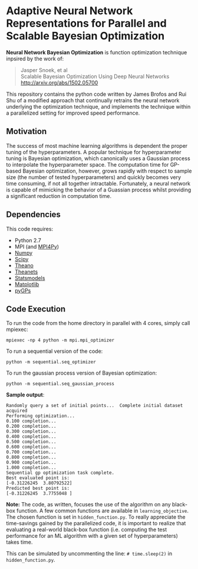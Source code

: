 # Adaptive Neural Network Representations for Parallel and Scalable Bayesian Optimization

**Neural Network Bayesian Optimization** is function optimization technique inpsired by the work of:
> Jasper Snoek, et al <br>
> Scalable Bayesian Optimization Using Deep Neural Networks <br>
> http://arxiv.org/abs/1502.05700

This repository contains the python code written by James Brofos and Rui Shu of a modified approach that continually retrains the neural network underlying the optimization technique, and implements the technique within a parallelized setting for improved speed performance. 

Motivation
----------
The success of most machine learning algorithms is dependent the proper tuning of the hyperparameters. A popular technique for hyperparameter tuning is Bayesian optimization, which canonically uses a Gaussian process to interpolate the hyperparameter space. The computation time for GP-based Bayesian optimization, however, grows rapidly with respect to sample size (the number of tested hyperparameters) and quickly becomes very time consuming, if not all together intractable. Fortunately, a neural network is capable of mimicking the behavior of a Guassian process whilst providing a significant reduction in computation time. 

Dependencies
------------
This code requires:

* Python 2.7
* MPI (and [MPI4Py](http://mpi4py.scipy.org/))
* [Numpy](http://www.numpy.org/) 
* [Scipy](http://www.scipy.org/)
* [Theano](http://deeplearning.net/software/theano/)
* [Theanets](http://theanets.readthedocs.org/en/stable/)
* [Statsmodels](http://statsmodels.sourceforge.net/devel/)
* [Matplotlib](http://matplotlib.org/)
* [pyGPs](http://www-ai.cs.uni-dortmund.de/weblab/static/api_docs/pyGPs/)

Code Execution
--------------
To run the code from the home directory in parallel with 4 cores, simply call mpiexec:
```       
mpiexec -np 4 python -m mpi.mpi_optimizer
```

To run a sequential version of the code:
```       
python -m sequential.seq_optimizer
```

To run the gaussian process version of Bayesian optimization:
```
python -m sequential.seq_gaussian_process
```

**Sample output**:
```
Randomly query a set of initial points...  Complete initial dataset acquired
Performing optimization... 
0.100 completion...
0.200 completion...
0.300 completion...
0.400 completion...
0.500 completion...
0.600 completion...
0.700 completion...
0.800 completion...
0.900 completion...
1.000 completion...
Sequential gp optimization task complete.
Best evaluated point is:
[-0.31226245  3.80792522]
Predicted best point is:
[-0.31226245  3.7755048 ]
```

**Note:** The code, as written, focuses the use of the algorithm on any black-box function. A few common functions are available in `learning_objective`. The chosen function is set in `hidden_function.py`. To really appreciate the time-savings gained by the parallelized code, it is important to realize that evaluating a real-world black-box function (i.e. computing the test performance for an ML algorithm with a given set of hyperparameters) takes time.

This can be simulated by uncommenting the line: `# time.sleep(2)` in `hidden_function.py`.

